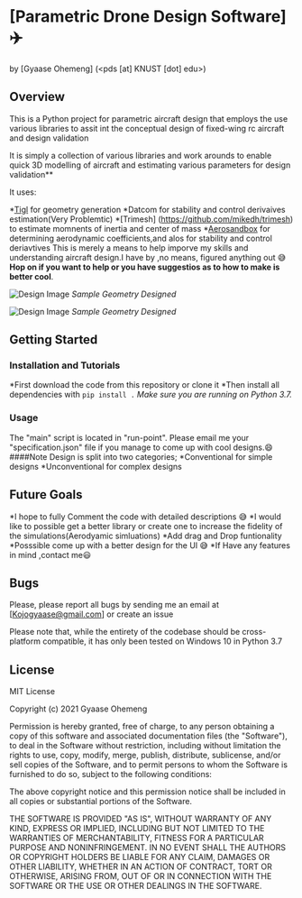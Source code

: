# [Parametric Drone Design Software] :airplane:
by [Gyaase Ohemeng] (<pds [at]  KNUST [dot] edu>)


## Overview
This is a Python project  for parametric aircraft design that employs the use various libraries to assit int the conceptual design of fixed-wing rc aircraft and design validation

It is simply a collection of various libraries and work arounds to enable quick 3D modelling of aircraft and estimating various parameters for design validation** 

It uses:

*[Tigl](https://dlr-sc.github.io/tigl/) for geometry generation
*Datcom  for stability and control derivaives estimation(Very Problemtic) 
*[Trimesh] (https://github.com/mikedh/trimesh) to estimate momnents of inertia and center of mass
*[Aerosandbox](https://github.com/peterdsharpe/AeroSandbox) for determining aerodynamic coefficients,and alos for stability and control deriavtives
This is merely a means to help imporve my skills and understanding aircraft design.I have by ,no means, figured anything out :sweat_smile: **Hop on if you want to help or you have suggestios as to how to make is better cool**.


![Design Image](/images/5.jpg)
*Sample Geometry Designed*


![Design Image](/images/2.jpg)
*Sample Geometry Designed*

## Getting Started

### Installation and Tutorials

*First download the code from this repository or clone it
*Then install all dependencies with `pip install .`
*Make sure you are running on Python 3.7.*


### Usage
The "main" script is located in "run-point".
Please email me your "specification.json" file if you manage to come up with cool designs.:smile:
####Note
Design is split into two categories;
*Conventional for simple designs
*Unconventional for complex designs

## Future Goals
*I hope to fully Comment the code with detailed descriptions :sweat_smile:
*I would like to possible get a better library  or create one to increase the fidelity of the simulations(Aerodyamic simluations)
*Add drag and Drop funtionality
*Posssible come up with a better design for the UI :sweat_smile:
*If Have any features in mind ,contact me:smiley:


## Bugs
Please, please report all bugs by sending me an email at [Kojogyaase@gmail.com] or create an issue 

Please note that, while the entirety of the codebase should be cross-platform compatible, it has only been tested on Windows 10 in Python 3.7 


## License

MIT License

Copyright (c) 2021 Gyaase Ohemeng

Permission is hereby granted, free of charge, to any person obtaining a copy
of this software and associated documentation files (the "Software"), to deal
in the Software without restriction, including without limitation the rights
to use, copy, modify, merge, publish, distribute, sublicense, and/or sell
copies of the Software, and to permit persons to whom the Software is
furnished to do so, subject to the following conditions:

The above copyright notice and this permission notice shall be included in all
copies or substantial portions of the Software.

THE SOFTWARE IS PROVIDED "AS IS", WITHOUT WARRANTY OF ANY KIND, EXPRESS OR
IMPLIED, INCLUDING BUT NOT LIMITED TO THE WARRANTIES OF MERCHANTABILITY,
FITNESS FOR A PARTICULAR PURPOSE AND NONINFRINGEMENT. IN NO EVENT SHALL THE
AUTHORS OR COPYRIGHT HOLDERS BE LIABLE FOR ANY CLAIM, DAMAGES OR OTHER
LIABILITY, WHETHER IN AN ACTION OF CONTRACT, TORT OR OTHERWISE, ARISING FROM,
OUT OF OR IN CONNECTION WITH THE SOFTWARE OR THE USE OR OTHER DEALINGS IN THE
SOFTWARE.

